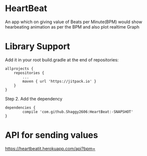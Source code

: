 # HeartBeat
An app which on giving value of Beats per Minute(BPM) would show hearbeating animation as per the BPM and also plot realtime Graph

# Library Support


Add it in your root build.gradle at the end of repositories:

	allprojects {
		repositories {
			...
			maven { url 'https://jitpack.io' }
		}
	}

Step 2. Add the dependency

	dependencies {
	        compile 'com.github.Shaggy2606:HeartBeat:-SNAPSHOT'
	}


# API for sending values
https://heartbeatit.herokuapp.com/api?bpm=
